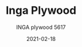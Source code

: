 ---
designer: "Pedrali R&D"
description: "Inga%20name%20pays%20tribute%20to%20the%20Northern%20European%20female%20elegance.%20Barstool%20with%20venereed%20oak%20plywood%20shell%20and%20steel%20tube%20frame%20%D8%2016%20mm.%20Seat%20height%20770%20mm."
image_primary: "img/Inga_5617_01_zoom.jpg"
image_secondary: "img/Inga_5617_02_zoom.jpg"
manufacturer: "Pedrali"
href: "https://www.pedrali.it/en/products/catalog/Stool-INGA-5617/"
subtitle: "INGA plywood 5617"
tags: 
  - "Pedrali"
  - "stools"
title: "Inga Plywood"
category: "stools"
slug: "/manufacturers/pedrali/stools/pedrali-r-d-inga-plywood"
date: "2021-02-18"
---